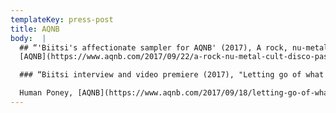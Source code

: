 ```yaml
---
templateKey: press-post
title: AQNB
body:  |
  ## “'Biitsi's affectionate sampler for AQNB' (2017), A rock, nu-metal + cult disco past into the beat-bereft dance music”
  [AQNB](https://www.aqnb.com/2017/09/22/a-rock-nu-metal-cult-disco-past-into-the-beat-bereft-dance-music-biitsis-affectionate-sampler-for-aqnb/), 22.9.2017

  ### “Biitsi interview and video premiere (2017), "Letting go of what we carry: entering the fog with a video premiere of Helsinki-based duo Biitsi's We Feel This video”

  Human Poney, [AQNB](https://www.aqnb.com/2017/09/18/letting-go-of-what-we-carry-entering-the-fog-in-video-premiere-of-biitsis-we-feel-this/) 18.9.2017
---
```

